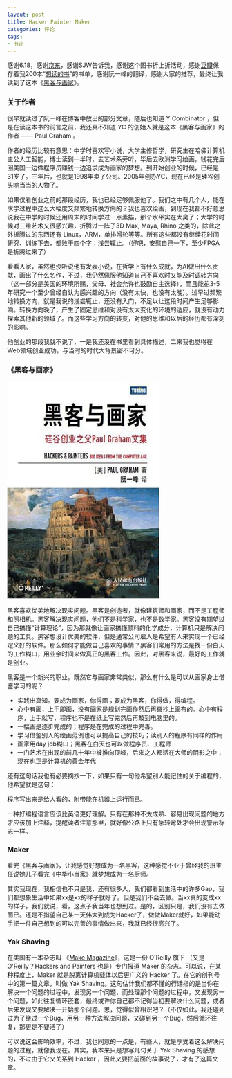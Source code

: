 ```yaml
---
layout: post
title: Hacker Painter Maker
categories: 评论
tags:
- 书评
---
```

感谢6.18，感谢[京东](http://book.360buy.com/10582495.html)，感谢SJW告诉我，感谢这个图书折上折活动，感谢[豆瓣](http://www.douban.com/people/RickySu/)保存着我200本“[想读的书](http://book.douban.com/people/RickySu/wish)”的书单，感谢阮一峰的翻译，感谢大家的推荐，最终让我读到了这本《[黑客与画家](http://book.douban.com/subject/6021440/)》。

### 关于作者

很早就读过了阮一峰在博客中放出的部分文章，随后也知道 Y Combinator ，但是在读这本书的前言之前，我还真不知道 YC 的创始人就是这本《黑客与画家》的作者 —— Paul Graham 。

作者的经历比较有意思：中学时喜欢写小说，大学主修哲学，研究生在哈佛计算机主公人工智能，博士读到一半时，去艺术系旁听，毕后去欧洲学习绘画，钱花完后回美国一边做程序员赚钱一边追求成为画家的梦想。到开始创业的时候，已经是31岁了。三年后，也就是1998年卖了公司。2005年创办YC，现在已经是硅谷创头响当当的人物了。

如果仅看创业之前的那段经历，我也已经足够佩服他了。我们之中有几个人，能在求学过程中这么大幅度又频繁地转换方向的？我也喜欢绘画，到现在我都不好意思说我在中学的时候还用周末的时间学过一点素描，那个水平实在太臭了；大学的时候对三维艺术又很感兴趣，折腾过一阵子3D Max, Maya, Rhino 之类的，除此之外折腾过的东西还有 Linux，ARM，单排滑轮等等。所有这些都没有继续花时间研究、训练下去，都败于四个字：浅尝辄止。（好吧，安慰自己一下，至少FPGA是折腾过来了）

看看人家，虽然也没听说他有发表小说，在哲学上有什么成就，为AI做出什么贡献，画出了什么名作，不过，我仍然佩服他知道自己不喜欢时又能及时调转方向（这一部分是美国的环境所赐，父母、社会允许也鼓励自主选择），而且能花3-5年研究一个至少曾经自认为感兴趣的方向（没有太快，也没有太晚）。过早过频繁地转换方向，就是我说的浅尝辄止，还没有入门，不足以让这段时间产生足够影响。转换方向晚了，产生了固定思维和对没有太大变化的环境的适应，就没有动力探索其他新的领域了。而这些学习方向的转变，对他的思维和以后的经历都有深刻的影响。

他创业的那段我就不说了，一是我还没在书里看到具体描述，二来我也觉得在Web领域创业成功，与当时的时代大背景密不可分。

### 《黑客与画家》

![](/images/hackers-painters.jpg "hackers-painters-cn")

黑客喜欢优美地解决现实问题。黑客是创造者，就像建筑师和画家，而不是工程师和照相机。黑客解决现实问题，他们不是科学家，也不是数学家。黑客没有期望过自己搞懂“计算理论”，因为那就像让画家搞懂颜料的化学成分，计算机只是解决问题的工具。黑客想设计优美的软件，但是通常公司雇人是希望有人来实现一个已经定义好的软件。那么如何才能做自己喜欢的事情？黑客们常用的方法是找一份白天的工作糊口，用业余时间来做真正的黑客工作。因此，对黑客来说，最好的工作就是创业。

黑客是一个新兴的职业。既然它与画家非常类似，那么有什么是可以从画家身上借鉴学习的呢？

*   实践出真知。要成为画家，你得画；要成为黑客，你得做，得编程。
*   心中有画，上手即画，没有画家是规划完画作然后再誊抄上画布的。心中有程序，上手就写，程序也不是在纸上写完然后再敲到电脑里的。
*   一幅画是逐步完成的；程序是在完成的过程中完善。
*   学习借鉴别人的绘画范例也可以提高自己的技巧；读别人的程序有同样的作用
*   画家用day job糊口；黑客在白天也可以做程序员、工程师
*   一门艺术在出现的前几十年中被推向顶峰，后来之人都活在大师的阴影之中；现在也正是计算机的黄金年代

还有这句话我也有必要摘抄一下，如果只有一句他希望别人能记住的关于编程的，他希望就是这句：

程序写出来是给人看的，附带能在机器上运行而已。

一种好编程语言应该比英语更好理解。只有在那种不太成熟、容易出现问题的地方才应该加上注释，提醒读者注意那里，就好像公路上只有急转弯处才会出现警示标志一样。

### Maker

看完《黑客与画家》，让我感觉好想成为一名黑客，这种感觉不亚于曾经我的班主任说她儿子看完《中华小当家》就梦想成为一名厨师。

其实我现在，我相信也不只是我，还有很多人，我们都看到生活中的许多Gap，我们都想象生活中如果xx是xx的样子就好了。但是我们不会去做。当xx真的变成xx的样子，我们就说，看，这点子我当年也想到过。是的，区别只是，我们没有去做而已。还是不指望自己某一天伟大到成为Hacker了，做做Maker就好，如果能动手把一件自己想到的可以完善的事情做出来，我就已经很高兴了。

### Yak Shaving

在美国有一本杂志叫 《[Make Magazine](http://www.makezine.com/)》，这是一份 O'Reilly 旗下 （又是O'Reilly？Hackers and Painters 也是）专门报道 Maker 的杂志。可以说，在某种程度上，Maker 就是脱离计算机载体以后更广义的 Hacker 了。在它的创刊号中的第一篇文章，叫做 Yak Shaving。这句估计我们都不懂的行话指的是当你在解决一个问题的过程中，发现另一个问题，而处理那个问题的过程中，又发现另一个问题，如此往复循环嵌套，最终或许你自己都不记得当初要解决什么问题，或者后来发现又要解决一开始那个问题。恩，觉得似曾相识吧？（不仅如此，我还碰到过为了绕过一个Bug，用另一种方法解决问题，又碰到另一个Bug，然后循环往复，那更是不要活了）

可以说这会影响效率，不过，我也同意的一点是，有些人，就是享受着这么解决问题的过程，就像我现在。其实，我本来只是想写几句关于 Yak Shaving 的感想的，不过由于它又关系到 Hacker ，因此又要把前面的故事说了，才有了这篇文章。